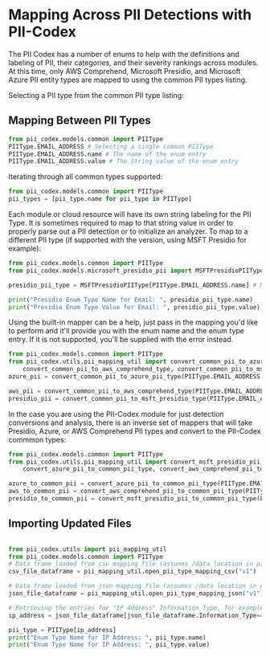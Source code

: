 # Mapping Across PII Detections with PII-Codex
The PII Codex has a number of enums to help with the definitions and labeling of PII, their categories, and their severity rankings across modules. At this time, only AWS Comprehend, Microsoft Presidio, and Microsoft Azure PII entity types are mapped to using the common PII types listing.

Selecting a PII type from the common PII type listing:

## Mapping Between PII Types
```python
from pii_codex.models.common import PIIType
PIIType.EMAIL_ADDRESS # Selecting a single common PIIType 
PIIType.EMAIL_ADDRESS.name # The name of the enum entry
PIIType.EMAIL_ADDRESS.value # The String value of the enum entry
```

Iterating through all common types supported:

```python
from pii_codex.models.common import PIIType
pii_types = [pii_type.name for pii_type in PIIType]
```

Each module or cloud resource will have its own string labeling for the PII Type. It is sometimes required to map to that string value in order to properly parse out a PII detection or to initialize an analyzer. To map to a different PII type (if supported with the version, using MSFT Presidio for example):

```python
from pii_codex.models.common import PIIType
from pii_codex.models.microsoft_presidio_pii import MSFTPresidioPIIType

presidio_pii_type = MSFTPresidioPIIType[PIIType.EMAIL_ADDRESS.name] # MSFT Presidio enum entry

print("Presidio Enum Type Name for Email: ", presidio_pii_type.name)
print("Presidio Enum Type Value for Email: ", presidio_pii_type.value)
```

Using the built-in mapper can be a help, just pass in the mapping you'd like to perform and it'll provide you with the enum name and the enum type entry. If it is not supported, you'll be supplied with the error instead.

```python
from pii_codex.models.common import PIIType
from pii_codex.utils.pii_mapping_util import convert_common_pii_to_azure_pii_type, \
    convert_common_pii_to_aws_comprehend_type, convert_common_pii_to_msft_presidio_type
azure_pii = convert_common_pii_to_azure_pii_type(PIIType.EMAIL_ADDRESS.name)

aws_pii = convert_common_pii_to_aws_comprehend_type(PIIType.EMAIL_ADDRESS.name)
presidio_pii = convert_common_pii_to_msft_presidio_type(PIIType.EMAIL_ADDRESS.name)
```

In the case you are using the PII-Codex module for just detection conversions and analysis, there is an inverse set of mappers that will take Presidio, Azure, or AWS Comprehend PII types and convert to the PII-Codex commmon types:

```python
from pii_codex.models.common import PIIType
from pii_codex.utils.pii_mapping_util import convert_msft_presidio_pii_to_common_pii_type, \
    convert_azure_pii_to_common_pii_type, convert_aws_comprehend_pii_to_common_pii_type

azure_to_common_pii = convert_azure_pii_to_common_pii_type(PIIType.EMAIL_ADDRESS.name)
aws_to_common_pii = convert_aws_comprehend_pii_to_common_pii_type(PIIType.EMAIL_ADDRESS.name)
presidio_to_common_pii = convert_msft_presidio_pii_to_common_pii_type(PIIType.EMAIL_ADDRESS.name)
```

## Importing Updated Files

```python

from pii_codex.utils import pii_mapping_util
from pii_codex.models.common import PIIType
# Data frame loaded from csv mapping file (assumes /data location in pii-codex)
csv_file_dataframe = pii_mapping_util.open_pii_type_mapping_csv("v1")

# Data frame loaded from json mapping file (assumes /data location in pii-codex)
json_file_dataframe = pii_mapping_util.open_pii_type_mapping_json("v1")

# Retrieving the entries for "IP Address" Information Type, for example
ip_address = json_file_dataframe[json_file_dataframe.Information_Type=='IP Address'].item()

pii_type = PIIType[ip_address]
print("Enum Type Name for IP Address: ", pii_type.name)
print("Enum Type Name for IP Address: ", pii_type.value)
```